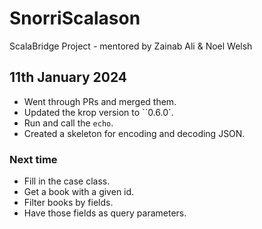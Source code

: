 # SnorriScalason

ScalaBridge Project - mentored by Zainab Ali & Noel Welsh


## 11th January 2024
 - Went through PRs and merged them.
 - Updated the krop version to ``0.6.0`.
 - Run and call the `echo`.
 - Created a skeleton for encoding and decoding JSON.

### Next time
 - Fill in the case class.
 - Get a book with a given id.
 - Filter books by fields.
 - Have those fields as query parameters.
